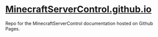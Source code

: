 # [MinecraftServerControl.github.io](MinecraftServerControl.github.io)
Repo for the MinecraftServerControl documentation hosted on Github Pages.
